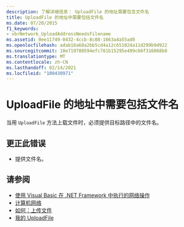```yaml
---
description: 了解详细信息： UploadFile 的地址需要包含文件名
title: UploadFile 的地址中需要包括文件名
ms.date: 07/20/2015
f1_keywords:
- vbrNetwork_UploadAddressNeedsFilename
ms.assetid: 0ee11749-0432-4ccb-8c08-1663a4a55ad0
ms.openlocfilehash: adab16a68a2bb5cd4a12c651024a11d299b9d922
ms.sourcegitcommit: 10e719780594efc781b15295e499c66f316068b8
ms.translationtype: MT
ms.contentlocale: zh-CN
ms.lasthandoff: 02/14/2021
ms.locfileid: "100430971"
---
```

# <a name="the-address-for-uploadfile-needs-to-include-a-filename"></a>UploadFile 的地址中需要包括文件名

当用 `UploadFile` 方法上载文件时，必须提供目标路径中的文件名。  
  
## <a name="to-correct-this-error"></a>更正此错误  
  
- 提供文件名。  
  
## <a name="see-also"></a>请参阅

- [使用 Visual Basic 在 .NET Framework 中执行的网络操作](/previous-versions/visualstudio/visual-studio-2010/ms172756(v=vs.100))
- [计算机网络](xref:Microsoft.VisualBasic.Devices.Network)
- [如何：上传文件](../developing-apps/programming/computer-resources/how-to-upload-a-file.md)
- [我的 UploadFile](xref:Microsoft.VisualBasic.Devices.Network.UploadFile%2A)
